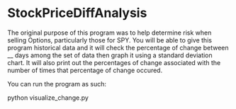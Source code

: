 ﻿# StockPriceDiffAnalysis

The original purpose of this program was to help determine risk when selling Options, particularly those for SPY. You will be able to give this program historical data and it will check the percentage of change between __ days among the set of data then graph it using a standard deviation chart. It will also print out the percentages of change associated with the number of times that percentage of change occured. 

You can run the program as such:

python visualize_change.py <filename> <days>
